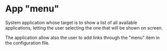 # App "menu"

System application whose target is to show a list of all available applications,
letting the user selecting the one that will be shown on screen.

The application allow also the user to add links through the "menu" item in the
configuration file.
